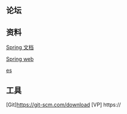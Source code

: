## 论坛

## 资料
[Spring 文档](https://spring.io/guides)

[Spring web](https://spring.io/guides/gs/serving-web-content/)

[es](https://elasticsearch.cn/explore)

## 工具
[Git]https://git-scm.com/download
[VP] https://

